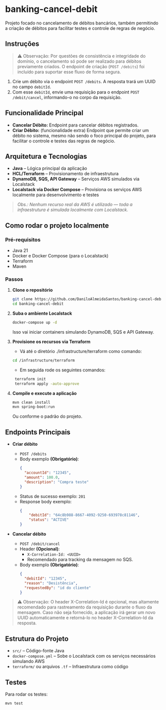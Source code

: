# banking-cancel-debit

Projeto focado no cancelamento de débitos bancários, também permitindo a criação de débitos para facilitar testes e controle de regras de negócio.

## Instruções

> ⚠️ Observação: Por questões de consistência e integridade do domínio, o cancelamento só pode ser realizado para débitos previamente criados. O endpoint de criação (`POST /debits`) foi incluído para suportar esse fluxo de forma segura.

1. Crie um débito via o endpoint `POST /debits`. A resposta trará um UUID no campo `debitId`.
2. Com esse `debitId`, envie uma requisição para o endpoint `POST /debit/cancel`, informando-o no corpo da requisição.


## Funcionalidade Principal

- **Cancelar Débito:** Endpoint para cancelar débitos registrados.
- **Criar Débito:** (funcionalidade extra) Endpoint que permite criar um débito no sistema, mesmo não sendo o foco principal do projeto, para facilitar o controle e testes das regras de negócio.

## Arquitetura e Tecnologias

- **Java** – Lógica principal da aplicação
- **HCL/Terraform** – Provisionamento de infraestrutura
- **DynamoDB, SQS, API Gateway** – Serviços AWS simulados via Localstack
- **Localstack via Docker Compose** – Provisiona os serviços AWS localmente para desenvolvimento e testes

> _Obs.: Nenhum recurso real da AWS é utilizado — toda a infraestrutura é simulada localmente com Localstack._

## Como rodar o projeto localmente

### Pré-requisitos

- Java 21
- Docker e Docker Compose (para o Localstack)
- Terraform
- Maven

### Passos

1. **Clone o repositório**
    ```bash
    git clone https://github.com/DaniloAlmeidaSantos/banking-cancel-debit.git
    cd banking-cancel-debit
    ```

2. **Suba o ambiente Localstack**
    ```bash
    docker-compose up -d
    ```
   Isso vai iniciar containers simulando DynamoDB, SQS e API Gateway.


3. **Provisione os recursos via Terraform**
    - Vá até o diretório ./infrastructure/terraform como comando:
    ```bash
    cd /infrastructure/terraform
    ```
   - Em seguida rode os seguintes comandos:
   ```bash
    terraform init
    terraform apply -auto-approve
    ```
   

4. **Compile e execute a aplicação**
    ```bash
    mvn clean install
    mvn spring-boot:run
    ```
   Ou conforme o padrão do projeto.

## Endpoints Principais

- **Criar débito**
    - `POST /debits`
    - Body exemplo **(Obrigatório)**: 
      ```json
      {
        "accountId": "12345",
        "amount": 100.0,
        "description": "Compra teste"
      }
      ```
    - Status de sucesso exemplo: `201`
    - Response body exemplo:
        ```json
        {
            "debitId": "64c8b988-8667-4092-9250-693978c81146",
            "status": "ACTIVE"
        }
        ```
  

- **Cancelar débito**
    - `POST /debit/cancel`
    - Header **(Opcional)**:
       - `X-Correlation-Id: <UUID>`
       - Recomendado para tracking da mensagem no SQS.
    - Body exemplo **(Obrigatório)**:
      ```json
      {
        "debitId": "12345",
        "reason": "Desistência",
        "requestedBy": "id do cliente"
      }
      ```
      
> ⚠️ Observação: O header X-Correlation-Id é opcional, mas altamente recomendado para rastreamento da requisição durante o fluxo da mensagem. Caso não seja fornecido, a aplicação irá gerar um novo UUID automaticamente e retorná-lo no header X-Correlation-Id da resposta. 


## Estrutura do Projeto

- `src/` – Código-fonte Java
- `docker-compose.yml` – Sobe o Localstack com os serviços necessários simulando AWS
- `terraform/` ou arquivos `.tf` – Infraestrutura como código

## Testes

Para rodar os testes:
```bash
mvn test
```